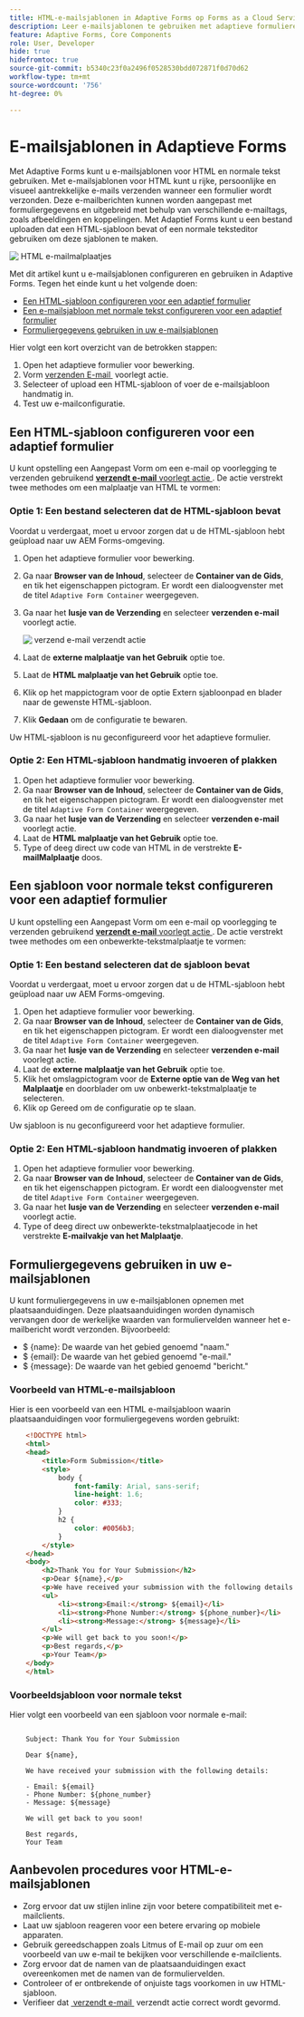 ```yaml
---
title: HTML-e-mailsjablonen in Adaptive Forms op Forms as a Cloud Service
description: Leer e-mailsjablonen te gebruiken met adaptieve formulieren.
feature: Adaptive Forms, Core Components
role: User, Developer
hide: true
hidefromtoc: true
source-git-commit: b5340c23f0a2496f0528530bdd072871f0d70d62
workflow-type: tm+mt
source-wordcount: '756'
ht-degree: 0%

---
```


# E-mailsjablonen in Adaptieve Forms

Met Adaptive Forms kunt u e-mailsjablonen voor HTML en normale tekst gebruiken. Met e-mailsjablonen voor HTML kunt u rijke, persoonlijke en visueel aantrekkelijke e-mails verzenden wanneer een formulier wordt verzonden. Deze e-mailberichten kunnen worden aangepast met formuliergegevens en uitgebreid met behulp van verschillende e-mailtags, zoals afbeeldingen en koppelingen. Met Adaptief Forms kunt u een bestand uploaden dat een HTML-sjabloon bevat of een normale teksteditor gebruiken om deze sjablonen te maken.

![&#x200B; HTML e-mailmalplaatjes &#x200B;](/help/forms/assets/html-email.png)

Met dit artikel kunt u e-mailsjablonen configureren en gebruiken in Adaptive Forms. Tegen het einde kunt u het volgende doen:

* [Een HTML-sjabloon configureren voor een adaptief formulier](#configure-an-html-template-for-an-adaptive-form)
* [Een e-mailsjabloon met normale tekst configureren voor een adaptief formulier](#configure-a-plain-text-template-for-an-adaptive-form)
* [Formuliergegevens gebruiken in uw e-mailsjablonen](#use-form-data-in-your-email-templates)


Hier volgt een kort overzicht van de betrokken stappen:

1. Open het adaptieve formulier voor bewerking.
1. Vorm [&#x200B; verzenden E-mail &#x200B;](/help/forms/configure-submit-action-send-email.md) voorlegt actie.
1. Selecteer of upload een HTML-sjabloon of voer de e-mailsjabloon handmatig in.
1. Test uw e-mailconfiguratie.

## Een HTML-sjabloon configureren voor een adaptief formulier

U kunt opstelling een Aangepast Vorm om een e-mail op voorlegging te verzenden gebruikend [**verzendt e-mail** voorlegt actie &#x200B;](/help/forms/configure-submit-action-send-email.md). De actie verstrekt twee methodes om een malplaatje van HTML te vormen:

### Optie 1: Een bestand selecteren dat de HTML-sjabloon bevat

Voordat u verdergaat, moet u ervoor zorgen dat u de HTML-sjabloon hebt geüpload naar uw AEM Forms-omgeving.

1. Open het adaptieve formulier voor bewerking.
1. Ga naar **Browser van de Inhoud**, selecteer de **Container van de Gids**, en tik het eigenschappen pictogram. Er wordt een dialoogvenster met de titel `Adaptive Form Container` weergegeven.
1. Ga naar het **lusje van de Verzending** en selecteer **verzenden e-mail** voorlegt actie.

   ![&#x200B; verzend e-mail verzendt actie &#x200B;](/help/forms/assets/send-email-action.png)

1. Laat de **externe malplaatje van het Gebruik** optie toe.
1. Laat de **HTML malplaatje van het Gebruik** optie toe.
1. Klik op het mappictogram voor de optie Extern sjabloonpad en blader naar de gewenste HTML-sjabloon.
1. Klik **Gedaan** om de configuratie te bewaren.

Uw HTML-sjabloon is nu geconfigureerd voor het adaptieve formulier.

### Optie 2: Een HTML-sjabloon handmatig invoeren of plakken

1. Open het adaptieve formulier voor bewerking.
1. Ga naar **Browser van de Inhoud**, selecteer de **Container van de Gids**, en tik het eigenschappen pictogram. Er wordt een dialoogvenster met de titel `Adaptive Form Container` weergegeven.
1. Ga naar het **lusje van de Verzending** en selecteer **verzenden e-mail** voorlegt actie.
1. Laat de **HTML malplaatje van het Gebruik** optie toe.
1. Type of deeg direct uw code van HTML in de verstrekte **E-mailMalplaatje** doos.


## Een sjabloon voor normale tekst configureren voor een adaptief formulier

U kunt opstelling een Aangepast Vorm om een e-mail op voorlegging te verzenden gebruikend [**verzendt e-mail** voorlegt actie &#x200B;](/help/forms/configure-submit-action-send-email.md). De actie verstrekt twee methodes om een onbewerkte-tekstmalplaatje te vormen:

### Optie 1: Een bestand selecteren dat de sjabloon bevat

Voordat u verdergaat, moet u ervoor zorgen dat u de HTML-sjabloon hebt geüpload naar uw AEM Forms-omgeving.

1. Open het adaptieve formulier voor bewerking.
1. Ga naar **Browser van de Inhoud**, selecteer de **Container van de Gids**, en tik het eigenschappen pictogram. Er wordt een dialoogvenster met de titel `Adaptive Form Container` weergegeven.
1. Ga naar het **lusje van de Verzending** en selecteer **verzenden e-mail** voorlegt actie.
1. Laat de **externe malplaatje van het Gebruik** optie toe.
1. Klik het omslagpictogram voor de **Externe optie van de Weg van het Malplaatje** en doorblader om uw onbewerkt-tekstmalplaatje te selecteren.
1. Klik op Gereed om de configuratie op te slaan.

Uw sjabloon is nu geconfigureerd voor het adaptieve formulier.

### Optie 2: Een HTML-sjabloon handmatig invoeren of plakken

1. Open het adaptieve formulier voor bewerking.
1. Ga naar **Browser van de Inhoud**, selecteer de **Container van de Gids**, en tik het eigenschappen pictogram. Er wordt een dialoogvenster met de titel `Adaptive Form Container` weergegeven.
1. Ga naar het **lusje van de Verzending** en selecteer **verzenden e-mail** voorlegt actie.
1. Type of deeg direct uw onbewerkte-tekstmalplaatjecode in het verstrekte **E-mailvakje van het Malplaatje**.

## Formuliergegevens gebruiken in uw e-mailsjablonen

U kunt formuliergegevens in uw e-mailsjablonen opnemen met plaatsaanduidingen. Deze plaatsaanduidingen worden dynamisch vervangen door de werkelijke waarden van formuliervelden wanneer het e-mailbericht wordt verzonden. Bijvoorbeeld:

* $ {name}: De waarde van het gebied genoemd &quot;naam.&quot;
* $ {email}: De waarde van het gebied genoemd &quot;e-mail.&quot;
* $ {message}: De waarde van het gebied genoemd &quot;bericht.&quot;

### Voorbeeld van HTML-e-mailsjabloon

Hier is een voorbeeld van een HTML e-mailsjabloon waarin plaatsaanduidingen voor formuliergegevens worden gebruikt:

```HTML
    <!DOCTYPE html>
    <html>
    <head>
        <title>Form Submission</title>
        <style>
            body {
                font-family: Arial, sans-serif;
                line-height: 1.6;
                color: #333;
            }
            h2 {
                color: #0056b3;
            }
        </style>
    </head>
    <body>
        <h2>Thank You for Your Submission</h2>
        <p>Dear ${name},</p>
        <p>We have received your submission with the following details:</p>
        <ul>
            <li><strong>Email:</strong> ${email}</li>
            <li><strong>Phone Number:</strong> ${phone_number}</li>
            <li><strong>Message:</strong> ${message}</li>
        </ul>
        <p>We will get back to you soon!</p>
        <p>Best regards,</p>
        <p>Your Team</p>
    </body>
    </html>
```

### Voorbeeldsjabloon voor normale tekst

Hier volgt een voorbeeld van een sjabloon voor normale e-mail:

```TXT
    
    Subject: Thank You for Your Submission
    
    Dear ${name},
    
    We have received your submission with the following details:
    
    - Email: ${email}
    - Phone Number: ${phone_number}
    - Message: ${message}
    
    We will get back to you soon!
    
    Best regards,
    Your Team
```

## Aanbevolen procedures voor HTML-e-mailsjablonen

* Zorg ervoor dat uw stijlen inline zijn voor betere compatibiliteit met e-mailclients.
* Laat uw sjabloon reageren voor een betere ervaring op mobiele apparaten.
* Gebruik gereedschappen zoals Litmus of E-mail op zuur om een voorbeeld van uw e-mail te bekijken voor verschillende e-mailclients.
* Zorg ervoor dat de namen van de plaatsaanduidingen exact overeenkomen met de namen van de formuliervelden.
* Controleer of er ontbrekende of onjuiste tags voorkomen in uw HTML-sjabloon.
* Verifieer dat [&#x200B; verzendt e-mail &#x200B;](/help/forms/configure-submit-action-send-email.md) verzendt actie correct wordt gevormd.

